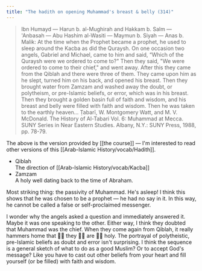 ```yaml
---
title: "The hadith on opening Muhammad's breast & belly (314)"
---
```

  >  Ibn Humayd — Harun b. al-Mughirah and Hakkam b. Salm — 'Anbasah — Abu Hashim al-Wasiti — Maymun b. Siyah — Anas b. Malik: At the time when the Prophet became a prophet, he used to sleep around the Kacba as did the Quraysh. On one occasion two angels, Gabriel and Michael, came to him and said, “Which of the Quraysh were we ordered to come to?" Then they said, "We were ordered to come to their chief," and went away. After this they came from the Qiblah and there were three of them. They came upon him as he slept, turned him on his back, and opened his breast. Then they brought water from Zamzam and washed away the doubt, or polytheism, or pre-Islamic beliefs, or error, which was in his breast. Then they brought a golden basin full of faith and wisdom, and his breast and belly were filled with faith and wisdom. Then he was taken to the earthly heaven…
>    Ṭabarī, W. Montgomery Watt, and M. V. McDonald. The History of Al-Tabari Vol. 6: Muhammad at Mecca. SUNY Series in Near Eastern Studies. Albany, N.Y.: SUNY Press, 1988, pp. 78-79.

The above is the version provided by [[the course]] — I'm interested to read other versions of this [[Arab-Islamic History/vocab/Hadith]].

  - Qiblah  
    The direction of [[Arab-Islamic History/vocab/Kacba]]
  - Zamzam  
    A holy well dating back to the time of Abraham.

Most striking thing: the passivity of Muhammad. He's asleep\! I think this shows that he was chosen to be a prophet — he had no say in it. In this way, he cannot be called a false or self-proclaimed messenger.

I wonder why the angels asked a question and immediately answered it. Maybe it was one speaking to the other. Either way, I think they doubted that Muhammad was the chief. When they come again from Qiblah, it really hammers home that 👏🏽 they 👏🏽 are 👏🏽 holy. The portrayal of polytheistic, pre-Islamic beliefs as doubt and error isn't surprising. I think the sequence is a general sketch of what to do as a good Muslim? Or to accept God's message? Like you have to cast out other beliefs from your heart and fill yourself (or be filled) with faith and wisdom.
